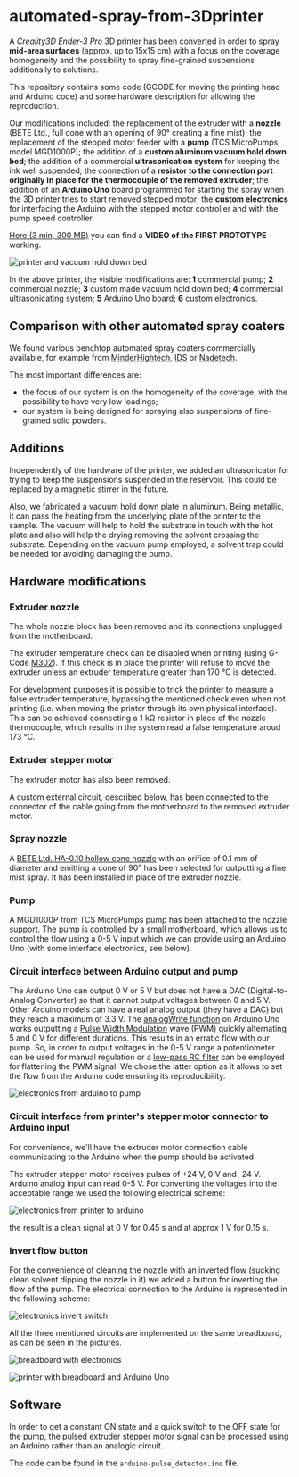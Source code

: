 # automated-spray-from-3Dprinter
A *Creality3D Ender-3 Pro* 3D printer has been converted in order to spray **mid-area surfaces** (approx. up to 15x15 cm) with a focus on the coverage homogeneity and the possibility to spray fine-grained suspensions additionally to solutions.

This repository contains some code (GCODE for moving the printing head and Arduino code) and some hardware description for allowing the reproduction.

Our modifications included: the replacement of the extruder with a **nozzle** (BETE Ltd., full cone with an opening of 90° creating a fine mist); the replacement of the stepped motor feeder with a **pump** (TCS MicroPumps, model MGD1000P); the addition of a **custom aluminum vacuum hold down bed**; the addition of a commercial **ultrasonication system** for keeping the ink well suspended; the connection of a **resistor to the connection port originally in place for the thermocouple of the removed extruder**; the addition of an **Arduino Uno** board programmed for starting the spray when the 3D printer tries to start removed stepped motor; the **custom electronics** for interfacing the Arduino with the stepped motor controller and with the pump speed controller.

[Here (3 min, 300 MB)](https://uz.sns.it/~ilario/VID_20210902_151558.mp4) you can find a **VIDEO of the FIRST PROTOTYPE** working.

![printer and vacuum hold down bed](20221124_123430-annotated.jpg)

In the above printer, the visible modifications are: **1** commercial pump; **2** commercial nozzle; **3** custom made vacuum hold down bed; **4** commercial ultrasonicating system; **5** Arduino Uno board; **6** custom electronics.

## Comparison with other automated spray coaters

We found various benchtop automated spray coaters commercially available, for example from [MinderHightech](https://minder-hightech.en.made-in-china.com/product/MFWTIpzZrRVC/China-Small-Size-Hardware-Electronic-Plastic-Toy-Automatic-Spray-Painting-Machine.html), [IDS](https://www.idsnm.com/products/) or [Nadetech](https://nadetech.com/products/spray-coating).

The most important differences are:

* the focus of our system is on the homogeneity of the coverage, with the possibility to have very low loadings;
* our system is being designed for spraying also suspensions of fine-grained solid powders.

## Additions

Independently of the hardware of the printer, we added an ultrasonicator for trying to keep the suspensions suspended in the reservoir. This could be replaced by a magnetic stirrer in the future.

Also, we fabricated a vacuum hold down plate in aluminum. Being metallic, it can pass the heating from the underlying plate of the printer to the sample. The vacuum will help to hold the substrate in touch with the hot plate and also will help the drying removing the solvent crossing the substrate. Depending on the vacuum pump employed, a solvent trap could be needed for avoiding damaging the pump.

## Hardware modifications

### Extruder nozzle

The whole nozzle block has been removed and its connections unplugged from the motherboard.

The extruder temperature check can be disabled when printing (using G-Code [M302](https://marlinfw.org/docs/gcode/M302.html)). If this check is in place the printer will refuse to move the extruder unless an extruder temperature greater than 170 °C is detected.

For development purposes it is possible to trick the printer to measure a false extruder temperature, bypassing the mentioned check even when not printing (i.e. when moving the printer through its own physical interface). This can be achieved connecting a 1 kΩ resistor in place of the nozzle thermocouple, which results in the system read a false temperature aroud 173 °C.

### Extruder stepper motor

The extruder motor has also been removed.

A custom external circuit, described below, has been connected to the connector of the cable going from the motherboard to the removed extruder motor.

### Spray nozzle

A [BETE Ltd. HA-0.10 hollow cone nozzle](https://www.bete-europe.com/en/products/hollow-cone-nozzles/ha-hollow-cone-nozzle.html) with an orifice of 0.1 mm of diameter and emitting a cone of 90° has been selected for outputting a fine mist spray. It has been installed in place of the extruder nozzle.

### Pump

A MGD1000P from TCS MicroPumps pump has been attached to the nozzle support. The pump is controlled by a small motherboard, which allows us to control the flow using a 0-5 V input which we can provide using an Arduino Uno (with some interface electronics, see below).

### Circuit interface between Arduino output and pump

The Arduino Uno can output 0 V or 5 V but does not have a DAC (Digital-to-Analog Converter) so that it cannot output voltages between 0 and 5 V.
Other Arduino models can have a real analog output (they have a DAC) but they reach a maximum of 3.3 V.
The [analogWrite function](https://www.arduino.cc/reference/en/language/functions/analog-io/analogwrite/) on Arduino Uno works outputting a [Pulse Width Modulation](https://www.arduino.cc/en/Tutorial/Foundations/PWM) wave (PWM) quickly alternating 5 and 0 V for different durations. This results in an erratic flow with our pump. So, in order to output voltages in the 0-5 V range a potentiometer can be used for manual regulation or a [low-pass RC filter](https://en.wikipedia.org/wiki/Low-pass_filter#RC_filter) can be employed for flattening the PWM signal. We chose the latter option as it allows to set the flow from the Arduino code ensuring its reproducibility.

![electronics from arduino to pump](electronics-from_arduino_to_pump.png)

### Circuit interface from printer's stepper motor connector to Arduino input

For convenience, we'll have the extruder motor connection cable communicating to the Arduino when the pump should be activated.

The extruder stepper motor receives pulses of +24 V, 0 V and -24 V. Arduino analog input can read 0-5 V. For converting the voltages into the acceptable range we used the following electrical scheme:

![electronics from printer to arduino](electronics-from_printer_to_arduino.png)

the result is a clean signal at 0 V for 0.45 s and at approx 1 V for 0.15 s.


### Invert flow button

For the convenience of cleaning the nozzle with an inverted flow (sucking clean solvent dipping the nozzle in it) we added a button for inverting the flow of the pump. The electrical connection to the Arduino is represented in the following scheme:

![electronics invert switch](electronics-invert_switch.png)

All the three mentioned circuits are implemented on the same breadboard, as can be seen in the pictures.

![breadboard with electronics](IMG_20211112_115941.jpg)

![printer with breadboard and Arduino Uno](IMG_20211112_115950-annotated.jpg)

## Software

In order to get a constant ON state and a quick switch to the OFF state for the pump, the pulsed extruder stepper motor signal can be processed using an Arduino rather than an analogic circuit.

The code can be found in the `arduino-pulse_detector.ino` file.
